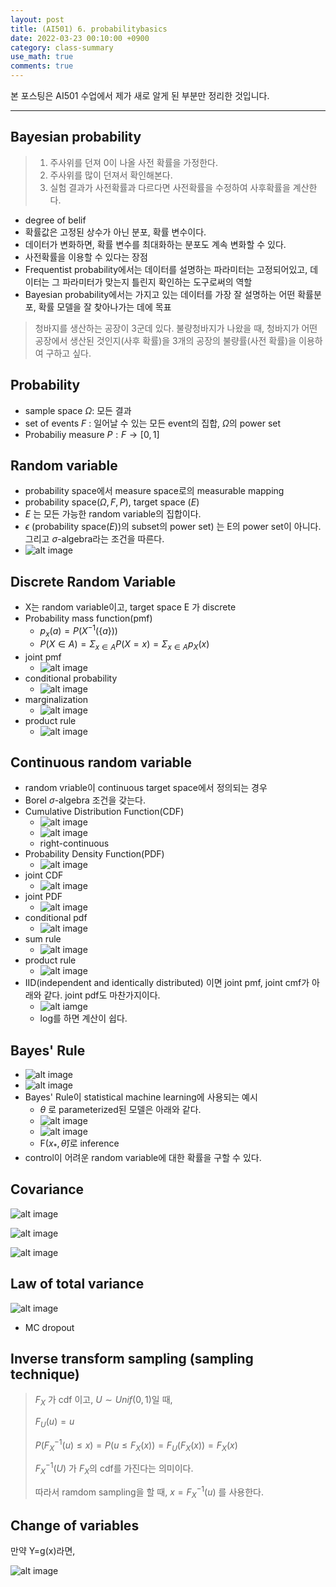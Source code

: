 ```yaml
---
layout: post
title: (AI501) 6. probabilitybasics
date: 2022-03-23 00:10:00 +0900
category: class-summary
use_math: true
comments: true
---
```


본 포스팅은 AI501 수업에서 제가 새로 알게 된 부분만 정리한 것입니다.

---

## Bayesian probability

> 1. 주사위를 던져 0이 나올 사전 확률을 가정한다.
> 2. 주사위를 많이 던져서 확인해본다.
> 3. 실험 결과가 사전확률과 다르다면 사전확률을 수정하여 사후확률을 계산한다.

- degree of belif
- 확률값은 고정된 상수가 아닌 분포, 확률 변수이다.
- 데이터가 변화하면, 확률 변수를 최대화하는 분포도 계속 변화할 수 있다.
- 사전확률을 이용할 수 있다는 장점
- Frequentist probability에서는 데이터를 설명하는 파라미터는 고정되어있고, 데이터는 그 파라미터가 맞는지 틀린지 확인하는 도구로써의 역할
- Bayesian probability에서는 가지고 있는 데이터를 가장 잘 설명하는 어떤 확률분포, 확률 모델을 잘 찾아나가는 데에 목표

> 청바지를 생산하는 공장이 3군데 있다. 불량청바지가 나왔을 때, 청바지가 어떤 공장에서 생산된 것인지(사후 확률)을 3개의 공장의 불량률(사전 확률)을 이용하여 구하고 싶다.

## Probability

- sample space $\Omega$: 모든 결과
- set of events $F$ : 일어날 수 있는 모든 event의 집합, $\Omega$의 power set
- Probabiliy measure $P:F→[0,1]$

## Random variable

- probability space에서 measure space로의 measurable mapping
- probability space($\Omega, F, P$), target space ($E$)
- $E$ 는 모든 가능한 random variable의 집합이다.
- $\epsilon$ (probability space($E$))의 subset의 power set) 는 E의 power set이 아니다. 그리고 $\sigma$-algebra라는 조건을 따른다.
- ![alt image](/public/img/220323/random_variable.png)

## Discrete Random Variable

- X는 random variable이고, target space E 가 discrete
- Probability mass function(pmf) 
  - $p_x(a) = P(X^{-1}(\{a\}))$
  - $P(X\in A)=\Sigma_{x\in A}P(X=x)=\Sigma_{x\in A}p_X(x)$
- joint pmf
  - ![alt image](/public/img/220323/jointPMF.png)
- conditional probability
  - ![alt image](/public/img/220323/conditional_probability.png)
- marginalization
  - ![alt image](/public/img/220323/marginalization.png)
- product rule
  - ![alt image](/public/img/220323/product_rule.png)

## Continuous random variable

- random vriable이 continuous target space에서 정의되는 경우
- Borel $\sigma$-algebra 조건을 갖는다.
- Cumulative Distribution Function(CDF)
  - ![alt image](/public/img/220323/cdf.png)
  - ![alt image](/public/img/220323/cdf2.png)
  - right-continuous
- Probability Density Function(PDF)
  - ![alt image](/public/img/220323/pdf.png)
- joint CDF
  - ![alt image](/public/img/220323/jointCDF.png)
- joint PDF
  - ![alt image](/public/img/220323/jointPDF.png)
- conditional pdf
  - ![alt image](/public/img/220323/conditional_pdf.png)
- sum rule
  - ![alt image](/public/img/220323/sum_rule.png)
- product rule
  - ![alt image](/public/img/220323/product_rule_continuous.png)
- IID(independent and identically distributed) 이면 joint pmf, joint cmf가 아래와 같다. joint pdf도 마찬가지이다.
  - ![alt iamge](/public/img/220323/iid.png)
  - log를 하면 계산이 쉽다.

## Bayes' Rule

- ![alt image](/public/img/220323/Bayes_rule.png)
- ![alt image](/public/img/220323/Bayes_rule2.png)
- Bayes' Rule이 statistical machine learning에 사용되는 예시
  - $\theta$ 로 parameterized된 모델은 아래와 같다.
  - ![alt image](/public/img/220323/Bayes_rule_usage.png)
  - ![alt image](/public/img/220323/Bayes_rule_usage2.png)
  - F($x_*,\hat{\theta}$)로 inference
- control이 어려운 random variable에 대한 확률을 구할 수 있다.

## Covariance

![alt image](/public/img/220323/covariance.png)

![alt image](/public/img/220323/covariance2.png)

![alt image](/public/img/220323/covariance3.png)

## Law of total variance

![alt image](/public/img/220323/law_of_total_variance.png)

- MC dropout

## Inverse transform sampling (sampling technique)

> $F_X$ 가 cdf 이고, $U	\sim Unif(0,1)$일 때,
> 
> $F_U(u) = u$
> 
> $P(F_X^{-1}(u) \leq x) = P(u \leq F_X(x)) = F_U(F_X(x))= F_X(x)$
> 
> $F_X^{-1}(U)$ 가 $F_X$의 cdf를 가진다는 의미이다.
> 
> 따라서 ramdom sampling을 할 때, $x=F_X^{-1}(u)$ 를 사용한다.

## Change of variables

만약 Y=g(x)라면,

![alt image](/public/img/220323/change_of_variables.png)